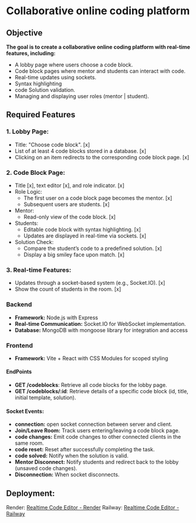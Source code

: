 # Collaborative online coding platform

## Objective
**The goal is to create a collaborative online coding platform with real-time features, including:**

- A lobby page where users choose a code block. 
- Code block pages where mentor and students can interact with code. 
- Real-time updates using sockets. 
- Syntax highlighting  
- code Solution validation.
- Managing and displaying user roles (mentor | student). 

## Required Features
### 1. Lobby Page:

- Title: "Choose code block". [x]
- List of at least 4 code blocks stored in a database. [x]
- Clicking on an item redirects to the corresponding code block page. [x]

### 2. Code Block Page:
- Title [x], text editor [x], and role indicator. [x]
- Role Logic:
    - The first user on a code block page becomes the mentor. [x]
    - Subsequent users are students. [x]
- Mentor:
    - Read-only view of the code block. [x]
- Students:
    - Editable code block with syntax highlighting. [x]
    - Updates are displayed in real-time via sockets. [x]
- Solution Check:
    - Compare the student’s code to a predefined solution. [x]
    - Display a big smiley face upon match. [x]

### 3. Real-time Features:
- Updates through a socket-based system (e.g., Socket.IO). [x]
- Show the count of students in the room. [x]

### Backend
- **Framework:** Node.js with Express 
- **Real-time Communication:** Socket.IO for WebSocket implementation.
- **Database:** MongoDB with mongoose library for integration and access

### Frontend
- **Framework:** Vite + React with CSS Modules for scoped styling

#### EndPoints
- **GET /codeblocks**: Retrieve all code blocks for the lobby page.
- **GET /codeblocks/:id**: Retrieve details of a specific code block (id, title, initial template, solution).

#### Socket Events:
- **connection:** open socket connection between server and client.
- **Join/Leave Room:** Track users entering/leaving a code block page.
- **code changes:** Emit code changes to other connected clients in the same room.
- **code reset:** Reset after successfully completing the task.
- **code solved:** Notify when the solution is valid.
- **Mentor Disconnect:** Notify students and redirect back to the lobby (unsaved code changes).
- **Disconnection:** When socket disconnects.

## Deployment:
Render: [Realtime Code Editor - Render](https://realtime-code-editor-5klk.onrender.com)
Railway: [Realtime Code Editor - Railway](https://realtime-code-editor-production-1779.up.railway.app/)